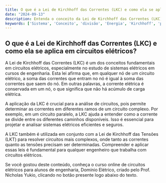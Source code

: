 ```yaml
---
title: O que é a Lei de Kirchhoff das Correntes (LKC) e como ela se aplica em circuitos elétricos?
date: "2024-09-13"
description: Entenda o conceito da Lei de Kirchhoff das Correntes (LKC) e sua aplicação em circuitos elétricos.
keywords: ['Sistema', 'Conceito', 'divisão', 'Energia', 'Kirchhoff', 'paralelo', 'Corrente']
---
```


## O que é a Lei de Kirchhoff das Correntes (LKC) e como ela se aplica em circuitos elétricos?

A Lei de Kirchhoff das Correntes (LKC) é um dos conceitos fundamentais em circuitos elétricos, especialmente no estudo de sistemas elétricos em cursos de engenharia. Esta lei afirma que, em qualquer nó de um circuito elétrico, a soma das correntes que entram no nó é igual à soma das correntes que saem do nó. Em outras palavras, a corrente elétrica é conservada em um nó, o que significa que não há acúmulo de carga elétrica.

A aplicação da LKC é crucial para a análise de circuitos, pois permite determinar as correntes em diferentes ramos de um circuito complexo. Por exemplo, em um circuito paralelo, a LKC ajuda a entender como a corrente se divide entre os diferentes caminhos disponíveis. Isso é essencial para projetar e analisar sistemas elétricos eficientes e seguros.

A LKC também é utilizada em conjunto com a Lei de Kirchhoff das Tensões (LKT) para resolver circuitos mais complexos, onde tanto as correntes quanto as tensões precisam ser determinadas. Compreender e aplicar essas leis é fundamental para qualquer engenheiro que trabalha com circuitos elétricos.

Se você gostou deste conteúdo, conheça o curso online de circuitos elétricos para alunos de engenharia, Domínio Elétrico, criado pelo Prof. Nicholas Yukio, clicando no botão presente logo abaixo do texto.